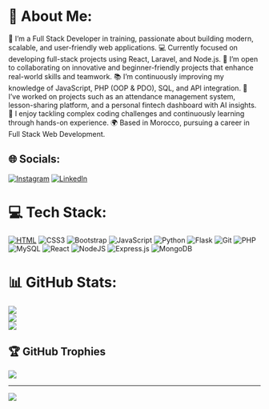 # 💫 About Me:
🎯 I’m a Full Stack Developer in training, passionate about building modern, scalable, and user-friendly web applications.
💻 Currently focused on developing full-stack projects using React, Laravel, and Node.js.
🤝 I’m open to collaborating on innovative and beginner-friendly projects that enhance real-world skills and teamwork.
📚 I’m continuously improving my knowledge of JavaScript, PHP (OOP & PDO), SQL, and API integration.
🚀 I’ve worked on projects such as an attendance management system, lesson-sharing platform, and a personal fintech dashboard with AI insights.
💬 I enjoy tackling complex coding challenges and continuously learning through hands-on experience.
🌍 Based in Morocco, pursuing a career in Full Stack Web Development.


## 🌐 Socials:
[![Instagram](https://img.shields.io/badge/Instagram-%23E4405F.svg?logo=Instagram&logoColor=white)](https://www.instagram.com/learntodev.ka/) [![LinkedIn](https://img.shields.io/badge/LinkedIn-%230077B5.svg?logo=linkedin&logoColor=white)](https://www.linkedin.com/in/saad-kanani/)

# 💻 Tech Stack:
[![HTML](https://img.shields.io/badge/html5%20-%23E34F26.svg?&style=for-the-badge&logo=html5&logoColor=white)](https://github.com/yourusername/Portfolio-Website/search?l=html) ![CSS3](https://img.shields.io/badge/css3-%231572B6.svg?style=for-the-badge&logo=css3&logoColor=white) ![Bootstrap](https://img.shields.io/badge/bootstrap-%238511FA.svg?style=for-the-badge&logo=bootstrap&logoColor=white) ![JavaScript](https://img.shields.io/badge/javascript-%23323330.svg?style=for-the-badge&logo=javascript&logoColor=%23F7DF1E) ![Python](https://img.shields.io/badge/python-3670A0?style=for-the-badge&logo=python&logoColor=ffdd54) ![Flask](https://img.shields.io/badge/flask-%23000.svg?style=for-the-badge&logo=flask&logoColor=white) ![Git](https://img.shields.io/badge/git-%23F05033.svg?style=for-the-badge&logo=git&logoColor=white) ![PHP](https://img.shields.io/badge/php-%23777BB4.svg?style=for-the-badge&logo=php&logoColor=white) ![MySQL](https://img.shields.io/badge/mysql-4479A1.svg?style=for-the-badge&logo=mysql&logoColor=white) ![React](https://img.shields.io/badge/react-%2320232a.svg?style=for-the-badge&logo=react&logoColor=%2361DAFB) ![NodeJS](https://img.shields.io/badge/node.js-6DA55F?style=for-the-badge&logo=node.js&logoColor=white) ![Express.js](https://img.shields.io/badge/express.js-%23404d59.svg?style=for-the-badge&logo=express&logoColor=%2361DAFB) ![MongoDB](https://img.shields.io/badge/MongoDB-%234ea94b.svg?style=for-the-badge&logo=mongodb&logoColor=white)
# 📊 GitHub Stats:
![](https://github-readme-stats.vercel.app/api?username=Sa3d-Ka&theme=neon&hide_border=false&include_all_commits=true&count_private=true)<br/>
![](https://github-readme-streak-stats.herokuapp.com/?user=Sa3d-Ka&theme=neon&hide_border=false)<br/>
![](https://github-readme-stats.vercel.app/api/top-langs/?username=Sa3d-Ka&theme=neon&hide_border=false&include_all_commits=true&count_private=true&layout=compact)

## 🏆 GitHub Trophies
![](https://github-profile-trophy.vercel.app/?username=Sa3d-Ka&theme=radical&no-frame=false&no-bg=false&margin-w=4)

---
[![](https://visitcount.itsvg.in/api?id=Sa3d-Ka&icon=0&color=0)](https://visitcount.itsvg.in)

<!-- Proudly created with GPRM ( https://gprm.itsvg.in ) -->
